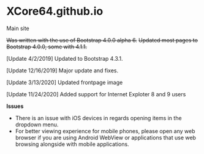 # XCore64.github.io

Main site

<p><s>Was written with the use of Bootstrap 4.0.0 alpha 6.</s>
<s>Updated most pages to Bootstrap 4.0.0, some with 4.1.1.</s></p>

<p>[Update 4/2/2019] Updated to Bootstrap 4.3.1.</p>
<p>[Update 12/16/2019] Major update and fixes.</p>
<p>[Update 3/13/2020] Updated frontpage image</p>
<p>[Update 11/24/2020] Added support for Internet Exploter 8 and 9 users</p>

<b>Issues</b>

* There is an issue with iOS devices in regards opening items in the dropdown menu.
* For better viewing experience for mobile phones, please open any web browser if you are using Android WebView or applications that use web browsing alongside with mobile applications.